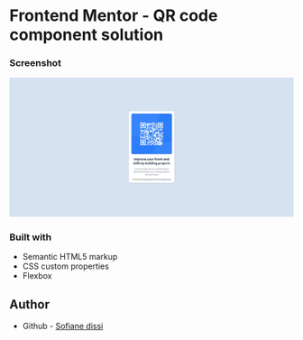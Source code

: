 # Frontend Mentor - QR code component solution


### Screenshot

![](./design/Screenshot%20Qr%20code.jpg)


### Built with

- Semantic HTML5 markup
- CSS custom properties
- Flexbox


## Author

- Github - [Sofiane dissi](https://github.com/kratos-s)


